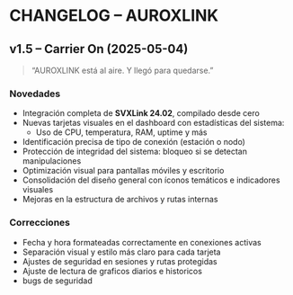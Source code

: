 # CHANGELOG – AUROXLINK

## v1.5 – Carrier On (2025-05-04)

> “AUROXLINK está al aire. Y llegó para quedarse.”

### Novedades

- Integración completa de **SVXLink 24.02**, compilado desde cero
- Nuevas tarjetas visuales en el dashboard con estadísticas del sistema:
  - Uso de CPU, temperatura, RAM, uptime y más
- Identificación precisa de tipo de conexión (estación o nodo)
- Protección de integridad del sistema: bloqueo si se detectan manipulaciones
- Optimización visual para pantallas móviles y escritorio
- Consolidación del diseño general con íconos temáticos e indicadores visuales
- Mejoras en la estructura de archivos y rutas internas

### Correcciones

- Fecha y hora formateadas correctamente en conexiones activas
- Separación visual y estilo más claro para cada tarjeta
- Ajustes de seguridad en sesiones y rutas protegidas
- Ajuste de lectura de graficos diarios e historicos
- bugs de seguridad

